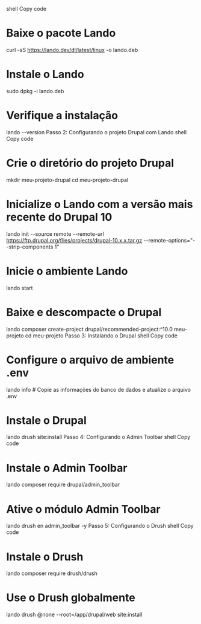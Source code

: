 shell
Copy code
# Baixe o pacote Lando
curl -sS https://lando.dev/dl/latest/linux -o lando.deb

# Instale o Lando
sudo dpkg -i lando.deb

# Verifique a instalação
lando --version
Passo 2: Configurando o projeto Drupal com Lando
shell
Copy code
# Crie o diretório do projeto Drupal
mkdir meu-projeto-drupal
cd meu-projeto-drupal

# Inicialize o Lando com a versão mais recente do Drupal 10
lando init --source remote --remote-url https://ftp.drupal.org/files/projects/drupal-10.x.x.tar.gz --remote-options="--strip-components 1"

# Inicie o ambiente Lando
lando start

# Baixe e descompacte o Drupal
lando composer create-project drupal/recommended-project:^10.0 meu-projeto
cd meu-projeto
Passo 3: Instalando o Drupal
shell
Copy code
# Configure o arquivo de ambiente .env
lando info  # Copie as informações do banco de dados e atualize o arquivo .env

# Instale o Drupal
lando drush site:install
Passo 4: Configurando o Admin Toolbar
shell
Copy code
# Instale o Admin Toolbar
lando composer require drupal/admin_toolbar

# Ative o módulo Admin Toolbar
lando drush en admin_toolbar -y
Passo 5: Configurando o Drush
shell
Copy code
# Instale o Drush
lando composer require drush/drush

# Use o Drush globalmente
lando drush @none --root=/app/drupal/web site:install
